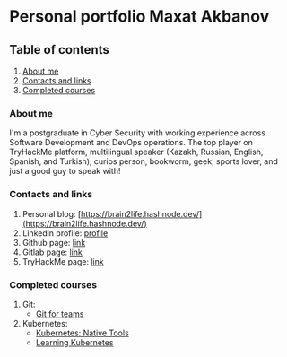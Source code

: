 # Personal portfolio Maxat Akbanov

## Table of contents
1. [About me](#about-me)
2. [Contacts and links](#contacts-and-links)
3. [Completed courses](#completed-courses)

### About me
I'm a postgraduate in Cyber Security with working experience across Software Development and DevOps operations. The top player on TryHackMe platform, multilingual speaker (Kazakh, Russian, English, Spanish, and Turkish), curios person, bookworm, geek, sports lover, and just a good guy to speak with!

### Contacts and links
1. Personal blog: [https://brain2life.hashnode.dev/](https://brain2life.hashnode.dev/)
2. Linkedin profile: [profile](https://www.linkedin.com/in/maxat-a-970770151/)
3. Github page: [link](https://github.com/Brain2life)
4. Gitlab page: [link](https://gitlab.com/brain2life)
5. TryHackMe page: [link](https://tryhackme.com/p/brain2life)

### Completed courses
1. Git:
    - [Git for teams](https://i.imgur.com/bzd5rAk.png)
2. Kubernetes:
    - [Kubernetes: Native Tools](https://i.imgur.com/K8NwP1x.png)
    - [Learning Kubernetes](https://i.imgur.com/1t5ubeF.png)